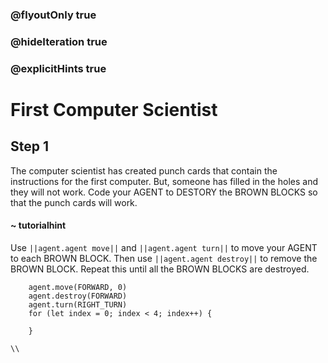 ### @flyoutOnly true
### @hideIteration true
### @explicitHints true

# First Computer Scientist

## Step 1
The computer scientist has created punch cards that contain the instructions for the first computer. But, someone has filled in the holes and they will not work. Code your AGENT to DESTORY the BROWN BLOCKS so that the punch cards will work.

#### ~ tutorialhint 
Use ``||agent.agent move||`` and ``||agent.agent turn||`` to move your AGENT to each BROWN BLOCK. Then use ``||agent.agent destroy||`` to remove the BROWN BLOCK. Repeat this until all the BROWN BLOCKS are destroyed.

```ghost
    agent.move(FORWARD, 0)
    agent.destroy(FORWARD)
    agent.turn(RIGHT_TURN)
    for (let index = 0; index < 4; index++) {
    	
    }
```
```template
\\
```
```package
```
